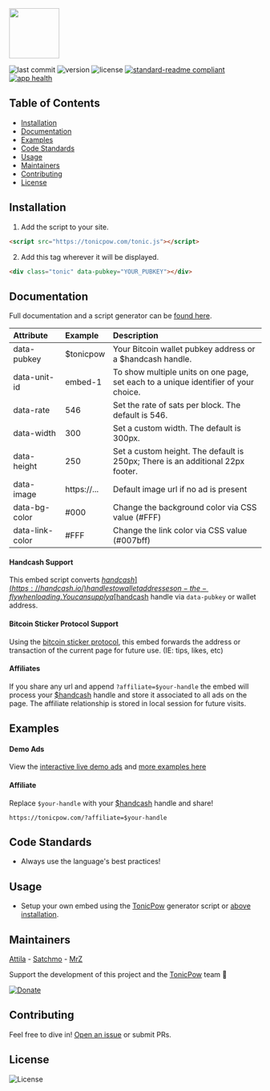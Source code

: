 <img src="https://github.com/mrz1836/tonicpow-embed/blob/master/images/tonicpow-logo.png" height="100">

![last commit](https://img.shields.io/github/last-commit/mrz1836/tonicpow-embed.svg)
![version](https://img.shields.io/github/release/mrz1836/tonicpow-embed.svg)
![license](https://img.shields.io/github/license/mrz1836/tonicpow-embed.svg?style=flat)
[![standard-readme compliant](https://img.shields.io/badge/standard--readme-OK-green.svg?style=flat)](https://github.com/RichardLitt/standard-readme)
[![app health](https://img.shields.io/website-up-down-green-red/https/faucet.allaboard.cash.svg?label=status)](https://tonicpow.com/?affiliate=$tonicpow)

## Table of Contents
- [Installation](https://github.com/mrz1836/tonicpow-embed#installation)
- [Documentation](https://github.com/mrz1836/tonicpow-embed#documentation)
- [Examples](https://github.com/mrz1836/tonicpow-embed#examples)
- [Code Standards](https://github.com/mrz1836/tonicpow-embed#code-standards)
- [Usage](https://github.com/mrz1836/tonicpow-embed#usage)
- [Maintainers](https://github.com/mrz1836/tonicpow-embed#maintainers)
- [Contributing](https://github.com/mrz1836/tonicpow-embed#contributing)
- [License](https://github.com/mrz1836/tonicpow-embed#license)

## Installation
1. Add the script to your site.
```html
<script src="https://tonicpow.com/tonic.js"></script>
```

2. Add this tag wherever it will be displayed.
```html
<div class="tonic" data-pubkey="YOUR_PUBKEY"></div>
```

## Documentation
Full documentation and a script generator can be [found here](https://tonicpow.com/?affiliate=$tonicpow).

|Attribute |Example |Description |
|:---|:---|:---|
|data-pubkey|$tonicpow|Your Bitcoin wallet pubkey address or a $handcash handle.|
|data-unit-id|embed-1|To show multiple units on one page, set each to a unique identifier of your choice.|
|data-rate|546|Set the rate of sats per block. The default is 546.|
|data-width|300|Set a custom width. The default is 300px.|
|data-height|250|Set a custom height. The default is 250px; There is an additional 22px footer.|
|data-image|https://...|Default image url if no ad is present|
|data-bg-color|#000|Change the background color via CSS value (#FFF)|
|data-link-color|#FFF|Change the link color via CSS value (#007bff)|

#### Handcash Support
This embed script converts [$handcash](https://handcash.io/) handles to wallet addresses on-the-fly when loading.
You can supply a [$handcash](https://handcash.io/) handle via `data-pubkey` or wallet address.

#### Bitcoin Sticker Protocol Support
Using the [bitcoin sticker protocol](https://sticker.planaria.network/), this embed forwards the address or transaction of 
the current page for future use. (IE: tips, likes, etc) 

#### Affiliates
If you share any url and append `?affiliate=$your-handle` the embed will process your [$handcash](https://handcash.io/) handle and store it associated to all ads on the page.
The affiliate relationship is stored in local session for future visits. 


## Examples

#### Demo Ads
View the [interactive live demo ads](https://tonicpow.com/?affiliate=$tonicpow) and [more examples here](https://github.com/mrz1836/tonicpow-embed/blob/master/example.html)

#### Affiliate
Replace `$your-handle` with your [$handcash](https://handcash.io/) handle and share!
```
https://tonicpow.com/?affiliate=$your-handle
```

## Code Standards
- Always use the language's best practices!

## Usage
- Setup your own embed using the [TonicPow](https://tonicpow.com/?affiliate=$tonicpow) generator script or [above installation](https://github.com/mrz1836/tonicpow-embed#installation).

## Maintainers
[Attila](https://github.com/attilaaf) - [Satchmo](https://github.com/rohenaz) - [MrZ](https://github.com/mrz1836)

Support the development of this project and the [TonicPow](https://tonicpow.com/?affiliate=$tonicpow) team 🙏

[![Donate](https://img.shields.io/badge/donate-bitcoin%20SV-brightgreen.svg)](https://tonicpow.com/?affiliate=$tonicpow)

## Contributing
Feel free to dive in! [Open an issue](https://github.com/mrz1836/tonicpow-embed/issues/new) or submit PRs.

## License
![License](https://img.shields.io/github/license/mrz1836/tonicpow-embed.svg?style=flat)